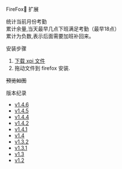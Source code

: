 FireFox🦊 扩展 

统计当前月份考勤  
累计余量,当天最早几点下班满足考勤（最早18点）  
累计为负数,表示后面需要加班补回来。

安装步骤
1. [下载 xpi 文件][xpi_v1.4.6]
2. 拖动文件到 firefox 安装. 



~~预览如图~~


版本纪录
+ [v1.4.6][xpi_v1.4.5]  
+ [v1.4.5][xpi_v1.4.5]  
+ [v1.4.4][xpi_v1.4.4]  
+ [v1.4.2][xpi_v1.4.2]  
+ [v1.4.1][xpi_v1.4.1]  
+ [v1.4][xpi_v1.4.0]  
+ [v1.3.2][xpi_v1.3.2]  
+ [v1.3.1][xpi_v1.3.1]  
+ [v1.3][xpi_v1.3]  
+ [v1.2][xpi_v1.2]  





[xpi_v1.2]: https://github.com/vitock/hl-checkin/raw/master/xpi/huoli_checkin-1.2-fx.xpi
[xpi_v1.3]: https://github.com/vitock/hl-checkin/raw/master/xpi/huoli_checkin-1.3-fx.xpi
[xpi_v1.3.1]: https://github.com/vitock/hl-checkin/raw/master/xpi/huoli_checkin-1.3.1-fx.xpi
[xpi_v1.3.2]: https://github.com/vitock/hl-checkin/raw/master/xpi/huoli_checkin-1.3.2-fx.xpi
[xpi_v1.4.0]: https://github.com/vitock/hl-checkin/raw/master/xpi/huoli_checkin-1.4.0.xpi
[xpi_v1.4.1]: https://github.com/vitock/hl-checkin/raw/master/xpi/huoli_checkin-1.4.1.xpi
[xpi_v1.4.2]: https://github.com/vitock/hl-checkin/raw/master/xpi/huoli_checkin-1.4.2.xpi
[xpi_v1.4.4]: https://github.com/vitock/hl-checkin/raw/master/xpi/huoli_checkin-1.4.4.xpi
[xpi_v1.4.5]: https://github.com/vitock/hl-checkin/raw/master/xpi/huoli_checkin-1.4.5.xpi
[xpi_v1.4.6]: https://github.com/vitock/hl-checkin/raw/master/xpi/huoli_checkin-1.4.6.xpi

